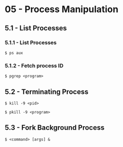 # 05 - Process Manipulation

## 5.1 - List Processes

### 5.1.1 - List Processes

`$ ps aux`

### 5.1.2 - Fetch process ID

`$ pgrep <program>`

## 5.2 - Terminating Process

`$ kill -9 <pid>`

`$ pkill -9 <program>`

## 5.3 - Fork Background Process

`$ <command> [args] &`
